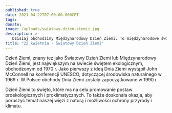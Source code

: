 ```yaml
---
published: true
date: 2021-04-22T07:00:00.000CET
tags: 
donate: 
image: /uploads/swiatowy-dzien-ziemii.jpg
description: >-
   Dzisiaj obchodzimy Międzynarodowy Dzień Ziemi. To międzynarodowe święto, które ma na celu promowanie postaw proekologicznych i proklimatycznych.
title: "22 kwietnia - Światowy Dzień Ziemi"
---
```


Dzień Ziemi, znany też jako Światowy Dzień Ziemi lub Międzynarodowy Dzień Ziemi, jest największym na świecie świętem ekologicznym, obchodzonym od 1970 r. Jako pierwszy z ideą Dnia Ziemi wystąpił John McConnell na konferencji UNESCO, dotyczącej środowiska naturalnego w 1969 r. W Polsce obchody Dnia Ziemi zostały zapoczątkowane w 1990 r.

Dzień Ziemi to święto, które ma na celu promowanie postaw proekologicznych i proklimatycznych. To także doskonała okazja, aby poruszyć temat naszej więzi z naturą i możliwości ochrony przyrody i klimatu.
